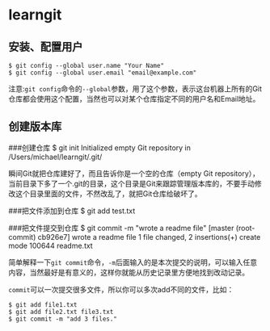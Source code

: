 # learngit
安装、配置用户
-----
    $ git config --global user.name "Your Name"
    $ git config --global user.email "email@example.com"

注意:`git config`命令的`--global`参数，用了这个参数，表示这台机器上所有的Git仓库都会使用这个配置，当然也可以对某个仓库指定不同的用户名和Email地址。

创建版本库
-----
###创建仓库
    $ git init
    Initialized empty Git repository in /Users/michael/learngit/.git/

瞬间Git就把仓库建好了，而且告诉你是一个空的仓库（empty Git repository），当前目录下多了一个.git的目录，这个目录是Git来跟踪管理版本库的，不要手动修改这个目录里面的文件，不然改乱了，就把Git仓库给破坏了。

###把文件添加到仓库
    $ git add test.txt

###把文件提交到仓库
    $ git commit -m "wrote a readme file"
    [master (root-commit) cb926e7] wrote a readme file
    1 file changed, 2 insertions(+)
    create mode 100644 readme.txt
    
简单解释一下`git commit`命令，`-m`后面输入的是本次提交的说明，可以输入任意内容，当然最好是有意义的，这样你就能从历史记录里方便地找到改动记录。

`commit`可以一次提交很多文件，所以你可以多次add不同的文件，比如：

    $ git add file1.txt
    $ git add file2.txt file3.txt
    $ git commit -m "add 3 files."




